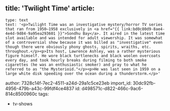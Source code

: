 title: 'Twilight Time'
article:
  -
    type: text
    text: '<p>Twilight Time was an investigative mystery/horror TV series that ran from 1950–1958 exclusively in <a href="{{ link:bd0c80d9-8ae4-4e4d-9d84-9a95ea293601 }}">Sondhu Bay</a>. It aired in the latest time slot available and was intended for adult viewership. It was somewhat of a controversial show because it was billed as "investigative" even though there were obviously phony ghosts, spirits, wraiths, etc. throughout.</p><p>Its host, Lawrence Ashley, was a rather mysterious figure himself. He wore black turtlenecks and black woolen overcoats every day, and took hourly breaks during filming to both smoke cigarettes (he was an enthusiastic smoker) and pray to what he referred to as "the Mysterioid."</p><p>He was last seen in 1959 on a large white disk speeding over the ocean during a thunderstorm.</p>'
author: 7328c14f-7ec2-4511-a24d-29a1c5ce23eb
import_id: 30dc92fb-4956-479b-a43c-99fdf4ce4837
id: d498571c-d822-466c-9ac6-814c8500960c
tags:
  - tv-shows
